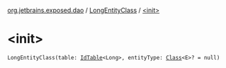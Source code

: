 [org.jetbrains.exposed.dao](../index.md) / [LongEntityClass](index.md) / [&lt;init&gt;](.)

# &lt;init&gt;

`LongEntityClass(table: `[`IdTable`](../-id-table/index.md)`<Long>, entityType: `[`Class`](http://docs.oracle.com/javase/6/docs/api/java/lang/Class.html)`<E>? = null)`